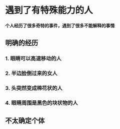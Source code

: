 # **遇到了有特殊能力的人**
#### 个人经历了很多奇特的事件，遇到了很多不能解释的事情

## 明确的经历

### 1. 眼睛可以高速移动的人
### 2. 半边脸倒过来的女人
### 3. 头突然变成棉花状的人
### 4. 眼睛周围是黑色的块状物的人

## 不太确定个体



